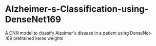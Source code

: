 # Alzheimer-s-Classification-using-DenseNet169
A CNN model to classify Alzeimer's disease in a patient using DenseNet-169 pretrained keras weights 
